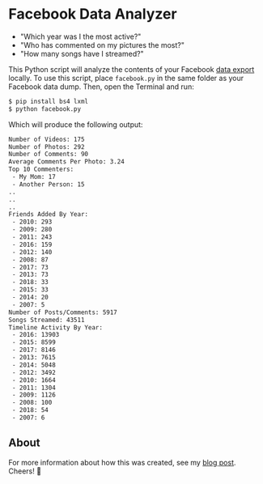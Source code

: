 # Facebook Data Analyzer

- "Which year was I the most active?"
- "Who has commented on my pictures the most?"
- "How many songs have I streamed?"

This Python script will analyze the contents of your Facebook [data export](https://www.facebook.com/help/131112897028467) locally. To use this script, place `facebook.py` in the same folder as your Facebook data dump. Then, open the Terminal and run:

```bash
$ pip install bs4 lxml
$ python facebook.py
```

Which will produce the following output:

```bash
Number of Videos: 175
Number of Photos: 292
Number of Comments: 90
Average Comments Per Photo: 3.24
Top 10 Commenters:
 - My Mom: 17
 - Another Person: 15
..
..
..
Friends Added By Year:
 - 2010: 293
 - 2009: 280
 - 2011: 243
 - 2016: 159
 - 2012: 140
 - 2008: 87
 - 2017: 73
 - 2013: 73
 - 2018: 33
 - 2015: 33
 - 2014: 20
 - 2007: 5
Number of Posts/Comments: 5917
Songs Streamed: 43511
Timeline Activity By Year:
 - 2016: 13903
 - 2015: 8599
 - 2017: 8146
 - 2013: 7615
 - 2014: 5048
 - 2012: 3492
 - 2010: 1664
 - 2011: 1304
 - 2009: 1126
 - 2008: 100
 - 2018: 54
 - 2007: 6
```

## About
For more information about how this was created, see my [blog post](https://www.leejamesrobinson.com/blog/analyzing-10-years-of-facebook-data/). Cheers! 🎉
